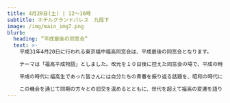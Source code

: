 ```yaml
---
title: 4月20日(土) | 12〜16時
subtitle: ホテルグランドパレス　九段下
image: /img/main_img7.png
blurb:
  heading: ”平成最後の同窓会”
  text: >-
    平成31年4月20日に行われる東京福中福高同窓会は、平成最後の同窓会となります。

    テーマは「福高平成物語」としました。改元を１０日後に控えた同窓会の場で、平成の時代に福高やその周辺にもたらされた変化を振り返ります。福高パティオやコモンホールの新設に代表される校舎や校庭の移り変わりにとどまらず、体育祭、文化祭、修学旅行など、各種行事における内容の変遷もピックアップしながら、福高の変化を外と内からあぶり出していきます。

    平成の時代に福高生であった皆さんには自分たちの青春を振り返る話題を、昭和の時代に福中生・福高生であった方には、最近の福高の様子を知っていただく機会を提供します。また、このテーマをキッカケに、「今はこんなふうになっとーとね」「昔はこんなやったよ」「最近はこんなことやっとーとです」といった世代間での交流にもつなげていきます。

    この機会を通じて同期の方々との旧交を温めるとともに、世代を超えて福高の変遷を語り合い、次の時代の福高を想像する楽しい時間を過ごしていただきたく、皆様のご参加を心からお待ちしています。
---
```


